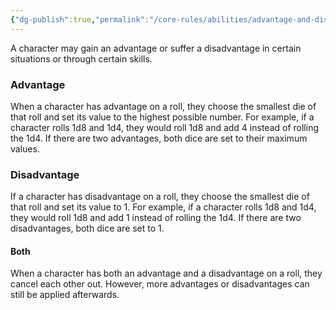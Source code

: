 ```yaml
---
{"dg-publish":true,"permalink":"/core-rules/abilities/advantage-and-disadvantage/"}
---
```


A character may gain an advantage or suffer a disadvantage in certain situations or through certain skills.
### Advantage
When a character has advantage on a roll, they choose the smallest die of that roll and set its value to the highest possible number. For example, if a character rolls 1d8 and 1d4, they would roll 1d8 and add 4 instead of rolling the 1d4. If there are two advantages, both dice are set to their maximum values.
### Disadvantage
If a character has disadvantage on a roll, they choose the smallest die of that roll and set its value to 1. For example, if a character rolls 1d8 and 1d4, they would roll 1d8 and add 1 instead of rolling the 1d4. If there are two disadvantages, both dice are set to 1.
#### Both
When a character has both an advantage and a disadvantage on a roll, they cancel each other out. However, more advantages or disadvantages can still be applied afterwards.